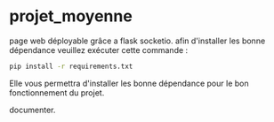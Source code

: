 # projet_moyenne
page web déployable grâce a flask socketio.
afin d'installer les bonne dépendance veuillez exécuter cette commande :
```bash
pip install -r requirements.txt
```
Elle vous permettra d'installer les bonne dépendance pour le bon fonctionnement du projet.

documenter.

